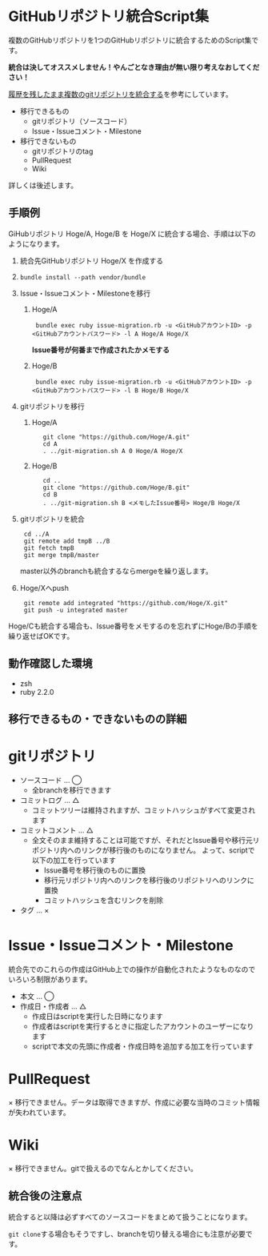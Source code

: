 GitHubリポジトリ統合Script集
===
複数のGitHubリポジトリを1つのGitHubリポジトリに統合するためのScript集です。

**統合は決してオススメしません！やんごとなき理由が無い限り考えなおしてください！**

[履歴を残したまま複数のgitリポジトリを統合する](http://qiita.com/edvakf@github/items/9e7ccbaa944d26f9b69c)を参考にしています。


* 移行できるもの
    * gitリポジトリ（ソースコード）
    * Issue・Issueコメント・Milestone
* 移行できないもの
    * gitリポジトリのtag
    * PullRequest
    * Wiki

詳しくは後述します。


手順例
---
GiHubリポジトリ Hoge/A, Hoge/B を Hoge/X に統合する場合、手順は以下のようになります。

1. 統合先GitHubリポジトリ Hoge/X を作成する
1. `bundle install --path vendor/bundle`
1. Issue・Issueコメント・Milestoneを移行
    1. Hoge/A

            bundle exec ruby issue-migration.rb -u <GitHubアカウントID> -p <GitHubアカウントパスワード> -l A Hoge/A Hoge/X

        **Issue番号が何番まで作成されたかメモする**

    1. Hoge/B

            bundle exec ruby issue-migration.rb -u <GitHubアカウントID> -p <GitHubアカウントパスワード> -l B Hoge/B Hoge/X

1. gitリポジトリを移行
    1. Hoge/A

              git clone "https://github.com/Hoge/A.git"
              cd A
              . ../git-migration.sh A 0 Hoge/A Hoge/X

    1. Hoge/B

              cd ..
              git clone "https://github.com/Hoge/B.git"
              cd B
              . ../git-migration.sh B <メモしたIssue番号> Hoge/B Hoge/X

1. gitリポジトリを統合

        cd ../A
        git remote add tmpB ../B
        git fetch tmpB
        git merge tmpB/master

    master以外のbranchも統合するならmergeを繰り返します。

1. Hoge/Xへpush

        git remote add integrated "https://github.com/Hoge/X.git"
        git push -u integrated master

Hoge/Cも統合する場合も、Issue番号をメモするのを忘れずにHoge/Bの手順を繰り返せばOKです。


動作確認した環境
---
* zsh
* ruby 2.2.0


移行できるもの・できないものの詳細
---

# gitリポジトリ

* ソースコード … ◯
    * 全branchを移行できます
* コミットログ … △
    * コミットツリーは維持されますが、コミットハッシュがすべて変更されます
* コミットコメント … △
    * 全文そのまま維持することは可能ですが、それだとIssue番号や移行元リポジトリ内へのリンクが移行後のものになりません。
      よって、scriptで以下の加工を行っています
        * Issue番号を移行後のものに置換
        * 移行元リポジトリ内へのリンクを移行後のリポジトリへのリンクに置換
        * コミットハッシュを含むリンクを削除
* タグ … ×

# Issue・Issueコメント・Milestone

統合先でのこれらの作成はGitHub上での操作が自動化されたようなものなのでいろいろ制限があります。

* 本文 … ◯
* 作成日・作成者 … △
    * 作成日はscriptを実行した日時になります
    * 作成者はscriptを実行するときに指定したアカウントのユーザーになります
    * scriptで本文の先頭に作成者・作成日時を追加する加工を行っています


# PullRequest

× 移行できません。データは取得できますが、作成に必要な当時のコミット情報が失われています。


# Wiki

× 移行できません。gitで扱えるのでなんとかしてください。


統合後の注意点
---
統合すると以降は必ずすべてのソースコードをまとめて扱うことになります。

`git clone`する場合もそうですし、branchを切り替える場合にも注意が必要です。

